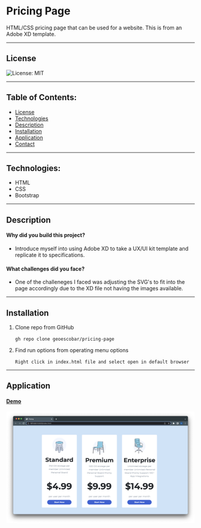 # Pricing Page

HTML/CSS pricing page that can be used for a website. This is from an Adobe XD template.

---

## License

![License: MIT](https://img.shields.io/badge/License-MIT-yellow.svg)

---

## Table of Contents:

- [License](#license)
- [Technologies](#technologies)
- [Description](#description)
- [Installation](#installation)
- [Application](#application)
- [Contact](#contact)

---

## Technologies:

- HTML
- CSS
- Bootstrap

---

## Description

#### Why did you build this project?

- Introduce myself into using Adobe XD to take a UX/UI kit template and replicate it to specifications.

#### What challenges did you face?

- One of the challeneges I faced was adjusting the SVG's to fit into the page accordingly due to the XD file not having the images available.

---

## Installation

1. Clone repo from GitHub

   ```
   gh repo clone geoescobar/pricing-page
   ```

2. Find run options from operating menu options

   ```
   Right click in index.html file and select open in default browser
   ```

---

## Application

#### [Demo](https://effervescent-panda-390198.netlify.app/)

![Repo](./documents/screenshot.png)

